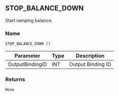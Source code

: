 ## STOP\_BALANCE\_DOWN

Start ramping balance.


### Name

`STOP_BALANCE_DOWN ()`


| Parameter       | Type | Description       |
| --------------- | ---- | ----------------- |
| OutputBindingID | INT  | Output Binding ID |



### Returns

`None`
